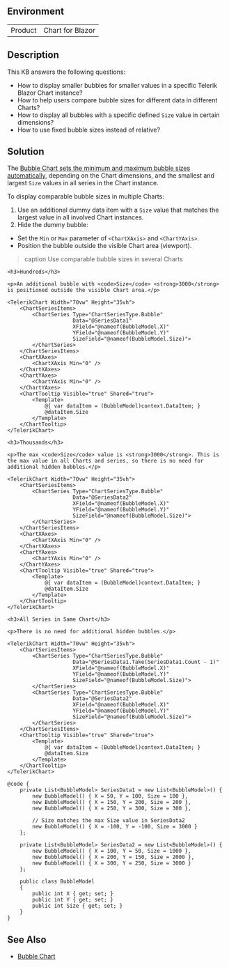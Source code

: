 
## Environment

<table>
<tbody>
<tr>
<td>Product</td>
<td>Chart for Blazor</td>
</tr>
</tbody>
</table>

## Description

This KB answers the following questions:

* How to display smaller bubbles for smaller values in a specific Telerik Blazor Chart instance?
* How to help users compare bubble sizes for different data in different Charts?
* How to display all bubbles with a specific defined `Size` value in certain dimensions?
* How to use fixed bubble sizes instead of relative?

## Solution

The [Bubble Chart sets the minimum and maximum bubble sizes automatically](slug:components/chart/types/bubble#bubble-sizing), depending on the Chart dimensions, and the smallest and largest `Size` values in all series in the Chart instance.

To display comparable bubble sizes in multiple Charts:

1. Use an additional dummy data item with a `Size` value that matches the largest value in all involved Chart instances.
1. Hide the dummy bubble:
* Set the `Min` or `Max` parameter of `<ChartXAxis>` and `<ChartYAxis>`.
* Position the bubble outside the visible Chart area (viewport).

>caption Use comparable bubble sizes in several Charts

````RAZOR
<h3>Hundreds</h3>

<p>An additional bubble with <code>Size</code> <strong>3000</strong> is positioned outside the visible Chart area.</p>

<TelerikChart Width="70vw" Height="35vh">
    <ChartSeriesItems>
        <ChartSeries Type="ChartSeriesType.Bubble"
                     Data="@SeriesData1"
                     XField="@nameof(BubbleModel.X)"
                     YField="@nameof(BubbleModel.Y)"
                     SizeField="@nameof(BubbleModel.Size)">
        </ChartSeries>
    </ChartSeriesItems>
    <ChartXAxes>
        <ChartXAxis Min="0" />
    </ChartXAxes>
    <ChartYAxes>
        <ChartYAxis Min="0" />
    </ChartYAxes>
    <ChartTooltip Visible="true" Shared="true">
        <Template>
            @{ var dataItem = (BubbleModel)context.DataItem; }
            @dataItem.Size
        </Template>
    </ChartTooltip>
</TelerikChart>

<h3>Thousands</h3>

<p>The max <code>Size</code> value is <strong>3000</strong>. This is the max value in all Charts and series, so there is no need for additional hidden bubbles.</p>

<TelerikChart Width="70vw" Height="35vh">
    <ChartSeriesItems>
        <ChartSeries Type="ChartSeriesType.Bubble"
                     Data="@SeriesData2"
                     XField="@nameof(BubbleModel.X)"
                     YField="@nameof(BubbleModel.Y)"
                     SizeField="@nameof(BubbleModel.Size)">
        </ChartSeries>
    </ChartSeriesItems>
    <ChartXAxes>
        <ChartXAxis Min="0" />
    </ChartXAxes>
    <ChartYAxes>
        <ChartYAxis Min="0" />
    </ChartYAxes>
    <ChartTooltip Visible="true" Shared="true">
        <Template>
            @{ var dataItem = (BubbleModel)context.DataItem; }
            @dataItem.Size
        </Template>
    </ChartTooltip>
</TelerikChart>

<h3>All Series in Same Chart</h3>

<p>There is no need for additional hidden bubbles.</p>

<TelerikChart Width="70vw" Height="35vh">
    <ChartSeriesItems>
        <ChartSeries Type="ChartSeriesType.Bubble"
                     Data="@SeriesData1.Take(SeriesData1.Count - 1)"
                     XField="@nameof(BubbleModel.X)"
                     YField="@nameof(BubbleModel.Y)"
                     SizeField="@nameof(BubbleModel.Size)">
        </ChartSeries>
        <ChartSeries Type="ChartSeriesType.Bubble"
                     Data="@SeriesData2"
                     XField="@nameof(BubbleModel.X)"
                     YField="@nameof(BubbleModel.Y)"
                     SizeField="@nameof(BubbleModel.Size)">
        </ChartSeries>
    </ChartSeriesItems>
    <ChartTooltip Visible="true" Shared="true">
        <Template>
            @{ var dataItem = (BubbleModel)context.DataItem; }
            @dataItem.Size
        </Template>
    </ChartTooltip>
</TelerikChart>

@code {
    private List<BubbleModel> SeriesData1 = new List<BubbleModel>() {
        new BubbleModel() { X = 50, Y = 100, Size = 100 },
        new BubbleModel() { X = 150, Y = 200, Size = 200 },
        new BubbleModel() { X = 250, Y = 300, Size = 300 },

        // Size matches the max Size value in SeriesData2
        new BubbleModel() { X = -100, Y = -100, Size = 3000 }
    };

    private List<BubbleModel> SeriesData2 = new List<BubbleModel>() {
        new BubbleModel() { X = 100, Y = 50, Size = 1000 },
        new BubbleModel() { X = 200, Y = 150, Size = 2000 },
        new BubbleModel() { X = 300, Y = 250, Size = 3000 }
    };

    public class BubbleModel
    {
        public int X { get; set; }
        public int Y { get; set; }
        public int Size { get; set; }
    }
}
````

## See Also

* [Bubble Chart](slug:components/chart/types/bubble)
